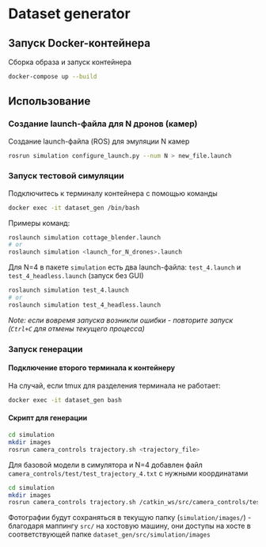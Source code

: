 # Dataset generator

## Запуск Docker-контейнера
Сборка образа и запуск контейнера
```bash
docker-compose up --build
```

## Использование

### Создание launch-файла для N дронов (камер)
Создание launch-файла (ROS) для эмуляции N камер
```bash
rosrun simulation configure_launch.py --num N > new_file.launch
```

### Запуск тестовой симуляции
Подключитесь к терминалу контейнера с помощью команды
```bash
docker exec -it dataset_gen /bin/bash
```
Примеры команд:
```bash
roslaunch simulation cottage_blender.launch
# or
roslaunch simulation <launch_for_N_drones>.launch
```
Для N=4 в пакете `simulation` есть два launch-файла: `test_4.launch` и `test_4_headless.launch` (запуск без GUI)
```bash
roslaunch simulation test_4.launch
# or
roslaunch simulation test_4_headless.launch
```
_Note: если вовремя запуска возникли ошибки - повторите запуск (`Ctrl+C` для отмены текущего процесса)_

### Запуск генерации
#### Подключение второго терминала к контейнеру
На случай, если tmux для разделения терминала не работает:
```bash
docker exec -it dataset_gen bash
```
#### Скрипт для генерации
```bash
cd simulation
mkdir images
rosrun camera_controls trajectory.sh <trajectory_file>
```
Для базовой модели в симулятора и N=4 добавлен файл `camera_controls/test/test_trajectory_4.txt` с нужными координатами
```bash
cd simulation
mkdir images
rosrun camera_controls trajectory.sh /catkin_ws/src/camera_controls/test/test_trajectory_4.txt
```
Фотографии будут сохраняться в текущую папку (`simulation/images/`) - благодаря маппингу `src/` на хостовую машину, они доступы на хосте в соответствующей папке `dataset_gen/src/simulation/images`
